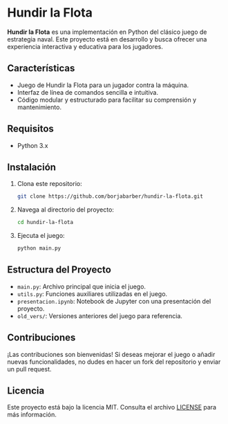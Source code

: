 # Hundir la Flota

**Hundir la Flota** es una implementación en Python del clásico juego de estrategia naval. Este proyecto está en desarrollo y busca ofrecer una experiencia interactiva y educativa para los jugadores.

## Características

- Juego de Hundir la Flota para un jugador contra la máquina.
- Interfaz de línea de comandos sencilla e intuitiva.
- Código modular y estructurado para facilitar su comprensión y mantenimiento.

## Requisitos

- Python 3.x

## Instalación

1. Clona este repositorio:

   ```bash
   git clone https://github.com/borjabarber/hundir-la-flota.git
   ```

2. Navega al directorio del proyecto:

   ```bash
   cd hundir-la-flota
   ```

3. Ejecuta el juego:

   ```bash
   python main.py
   ```

## Estructura del Proyecto

- `main.py`: Archivo principal que inicia el juego.
- `utils.py`: Funciones auxiliares utilizadas en el juego.
- `presentacion.ipynb`: Notebook de Jupyter con una presentación del proyecto.
- `old_vers/`: Versiones anteriores del juego para referencia.

## Contribuciones

¡Las contribuciones son bienvenidas! Si deseas mejorar el juego o añadir nuevas funcionalidades, no dudes en hacer un fork del repositorio y enviar un pull request.

## Licencia

Este proyecto está bajo la licencia MIT. Consulta el archivo [LICENSE](LICENSE) para más información.
